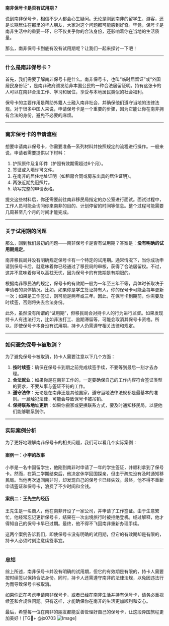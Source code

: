 **南非保号卡是否有试用期？**

说到南非保号卡，相信不少人都会心生疑问。无论是刚到南非的留学生、游客，还是长期居住在那里的华人朋友，大家对这个问题都可能感到好奇。毕竟，保号卡是南非生活中的重要一环，它不仅关乎你的合法身份，还影响着你在当地的生活质量。

那么，南非保号卡到底有没有试用期呢？让我们一起来探讨一下吧！

---

### 什么是南非保号卡？

首先，我们需要了解南非保号卡是什么。南非保号卡，也叫“临时居留证”或“外国居民身份证”，是南非政府颁发给非本国公民的一种合法居留证明。持有这张卡的人可以在南非合法工作、学习和居住，享受与本地居民类似的社会福利。

保号卡的主要作用是帮助外籍人士融入南非社会，并确保他们遵守当地的法律法规。对于很多中国人来说，申请保号卡是一个重要的步骤，因为它能让你在南非拥有合法的身份，避免不必要的麻烦。

---

### 南非保号卡的申请流程

想要申请南非保号卡，你需要准备一系列材料并按照规定的流程进行操作。一般来说，申请者需要提供以下材料：

1. 护照原件及复印件（护照有效期需超过6个月）。
2. 签证或入境许可文件。
3. 在南非的居住地址证明（如租房合同或房东出具的居住证明）。
4. 两张近期免冠照片。
5. 填写完整的申请表格。

提交这些材料后，你还需要前往南非移民局指定的办公室进行面试。面试过程中，工作人员可能会询问你来南非的目的、计划停留的时间等信息。整个过程可能需要几周甚至几个月的时间才能完成。

---

### 关于试用期的问题

那么，回到我们最初的问题——南非保号卡是否有试用期？答案是：**没有明确的试用期规定**。

南非移民局并没有明确规定保号卡有一个特定的试用期。通常情况下，当你成功申请到保号卡后，就意味着你已经通过了移民局的审核，获得了合法居留权。不过，这并不意味着你可以高枕无忧，因为保号卡的有效期是有期限的。

根据南非移民法的规定，保号卡的有效期一般为一年至三年不等，具体时长取决于申请者的具体情况。比如，如果你是学生签证持有人，你的保号卡可能会每年更新一次；如果是工作签证，则可能是两年或三年。因此，在保号卡到期前，你需要及时续签，否则将失去合法身份。

此外，虽然没有所谓的“试用期”，但移民局会对持卡人的行为进行监督。如果发现持卡人有违法行为，比如非法打工、逾期滞留等，可能会取消其保号卡资格。所以，即使保号卡本身没有试用期，持卡人仍需遵守相关法律和规定。

---

### 如何避免保号卡被取消？

为了避免保号卡被取消，持卡人需要注意以下几个方面：

1. **按时续签**：确保在保号卡到期之前完成续签手续，不要等到最后一刻才去办理。
2. **合法就业**：如果你是在南非工作的，一定要确保自己的工作内容符合签证类型的要求，不要从事与签证不符的工作。
3. **遵守法律**：无论是在南非还是其他国家，遵守当地法律法规都是最基本的准则。一旦触犯法律，可能会导致保号卡被吊销。
4. **保持联系地址更新**：如果你搬家或更换联系方式，要及时通知移民局，以便他们能够联系到你。

---

### 实际案例分析

为了更好地理解南非保号卡的相关问题，我们可以看几个实际案例：

#### 案例一：小李的故事
小李是一名中国留学生，他刚到南非时申请了一年的学生签证，并顺利拿到了保号卡。然而，在第二学期结束后，他决定休学回国探亲，但由于疏忽没有及时通知移民局。当他再次返回南非时，却发现自己的保号卡已经失效。最终，他不得不重新申请签证和保号卡，浪费了不少时间和金钱。

#### 案例二：王先生的经历
王先生是一名商人，他在南非开设了一家公司，并申请了工作签证。由于生意繁忙，他经常忘记更新保号卡，结果在一次出境旅行时被拒绝登机。经过解释，他才得知自己的保号卡早已过期。最终，他不得不飞回南非重新办理手续。

这两个案例告诉我们，即使保号卡没有明确的试用期，但它的有效期却是有限的，持卡人必须时刻注意续签事宜。

---

### 总结

综上所述，南非保号卡并没有明确的试用期，但它的有效期是有限的，持卡人需要按时续签以保持合法身份。同时，持卡人还需遵守南非的法律法规，以免因违法行为而导致保号卡被取消。

如果你正在考虑申请南非保号卡，或者已经在南非生活并持有保号卡，请务必重视续签和合规性问题。只有这样，才能确保你在南非的生活更加顺利和安心。

最后，希望每一位在南非的朋友都能妥善管理好自己的保号卡，让这段异国旅程更加美好！[TG💪+ @jx0703 ![Image](https://github.com/user-attachments/assets/dbca1d08-cadb-493c-b0ec-ad6f7a83f270)]